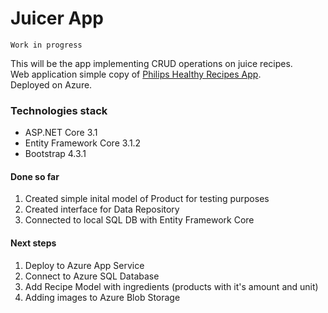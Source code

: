 Juicer App
=====

`Work in progress`


This will be the app implementing CRUD operations on juice recipes.  
Web application simple copy of [Philips Healthy Recipes App](https://www.philips.co.uk/c-m-ho/food-preparation/healthy-drinks-recipe-app).  
Deployed on Azure.

### Technologies stack
* ASP.NET Core 3.1
* Entity Framework Core 3.1.2
* Bootstrap 4.3.1

#### Done so far
1. Created simple inital model of Product for testing purposes
2. Created interface for Data Repository
3. Connected to local SQL DB with Entity Framework Core

#### Next steps
1. Deploy to Azure App Service
2. Connect to Azure SQL Database
3. Add Recipe Model with ingredients (products with it's amount and unit)
4. Adding images to Azure Blob Storage